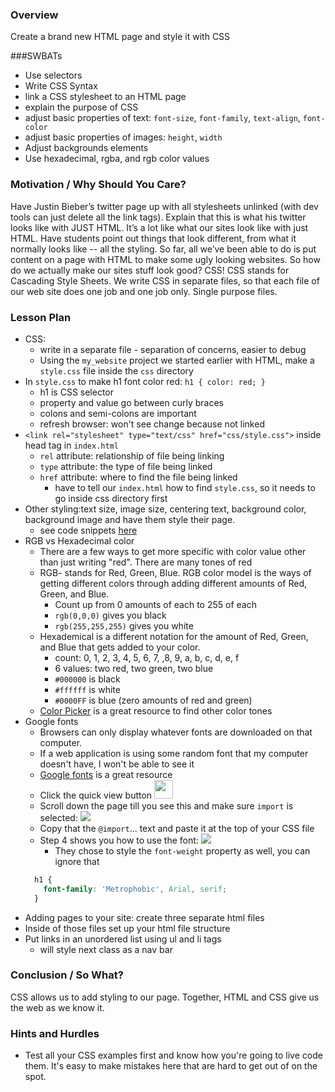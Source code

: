 ### Overview

Create a brand new HTML page and style it with CSS

###SWBATs

+ Use selectors
+ Write CSS Syntax
+ link a CSS stylesheet to an HTML page
+ explain the purpose of CSS
+ adjust basic properties of text: `font-size`, `font-family`, `text-align`, `font-color`
+ adjust basic properties of images: `height`, `width`
+ Adjust backgrounds elements
+ Use hexadecimal, rgba, and rgb color values

### Motivation / Why Should You Care?

Have Justin Bieber’s twitter page up with all stylesheets unlinked (with dev tools can just delete all the link tags). Explain that this is what his twitter looks like with JUST HTML. It’s a lot like what our sites look like with just HTML.
Have students point out things that look different, from what it normally looks like -- all the styling.
So far, all we’ve been able to do is put content on a page with HTML to make some ugly looking websites. So how do we actually make our sites stuff look good? CSS!
CSS stands for Cascading Style Sheets. We write CSS in separate files, so that each file of our web site does one job and one job only. Single purpose files. 


### Lesson Plan
+ CSS: 
  * write in a separate file - separation of concerns, easier to debug
  * Using the `my_website` project we started earlier with HTML, make a `style.css` file inside the `css` directory
+ In `style.css` to make h1 font color red: `h1 { color: red; }`
  * h1 is CSS selector
  * property and value go between curly braces
  * colons and semi-colons are important
  * refresh browser: won't see change because not linked
+ `<link rel="stylesheet" type="text/css" href="css/style.css">` inside head tag in `index.html`
  * `rel` attribute: relationship of file being linking
  * `type` attribute: the type of file being linked
  * `href` attribute: where to find the file being linked
    * have to tell our `index.html` how to find `style.css`, so it needs to go inside css directory first
+ Other styling:text size, image size, centering text, background color, background image and have them style their page.
  * see code snippets [here](https://github.com/flatiron-school-curriculum/hs-intro-web-design-teachers-guide-code-snippet-1)
+ RGB vs Hexadecimal color 
  * There are a few ways to get more specific with color value other than just writing "red". There are many tones of red
  * RGB- stands for Red, Green, Blue. RGB color model is the ways of getting different colors through adding different amounts of Red, Green, and Blue.
    * Count up from 0 amounts of each to 255 of each
    * `rgb(0,0,0)` gives you black
    * `rgb(255,255,255)` gives you white
  * Hexademical is a different notation for the amount of Red, Green, and Blue that gets added to your color.
    * count: 0, 1, 2, 3, 4, 5, 6, 7, ,8, 9, a, b, c, d, e, f
    * 6 values: two red, two green, two blue
    * `#000000` is black
    * `#ffffff` is white
    * `#0000FF` is blue (zero amounts of red and green)
  * [Color Picker](http://www.w3schools.com/tags/ref_colorpicker.asp) is a great resource to find other color tones
+ Google fonts 
  * Browsers can only display whatever fonts are downloaded on that computer. 
  * If a web application is using some random font that my computer doesn't have, I won't be able to see it
  * [Google fonts](http://www.google.com/fonts) is a great resource
  * Click the quick view button <img src="https://s3.amazonaws.com/after-school-assets/google-font-quick-view.png" height="30px">
  * Scroll down the page till you see this and make sure `import` is selected: <img src="https://s3.amazonaws.com/after-school-assets/google-font-import.png">
  * Copy that the `@import`... text and paste it at the top of your CSS file
  * Step 4 shows you how to use the font: <img src="https://s3.amazonaws.com/after-school-assets/google-font-usage.png">
    * They chose to style the `font-weight` property as well, you can ignore that
  ```css
    h1 {
      font-family: 'Metrophobic', Arial, serif;
    }
  ```
+ Adding pages to your site: create three separate html files 
+ Inside of those files set up your html file structure
+ Put links in an unordered list using ul and li tags
  * will style next class as a nav bar

### Conclusion / So What?
CSS allows us to add styling to our page. Together, HTML and CSS give us the web as we know it. 

### Hints and Hurdles
+ Test all your CSS examples first and know how you're going to live code them. It's easy to make mistakes here that are hard to get out of on the spot. 